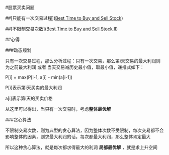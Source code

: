 \#股票买卖问题

\#\#\[只能有一次交易过程\]\([Best Time to Buy and Sell Stock](https://leetcode-cn.com/problems/best-time-to-buy-and-sell-stock)\)

\#\#\[不限制交易次数\]\([Best Time to Buy and Sell Stock II](https://leetcode-cn.com/problems/best-time-to-buy-and-sell-stock-ii)\)

\#\#心得

\#\#\#动态规划

只有一次交易过程，那么分析过程：只有一次交易，那么第i天交易的最大利润则为之前最大利润 或者 当天交易减历史最小值，取最小值，递推式如下：

P\[i\] = max\(P\[i-1, a\[i\] - min\(a\[i-1\]\) 

P\[i\]表示第i天买卖的最大利润

a\[i\]表示第i天的买卖价格

从这里可以得出，当只有一次交易时，考虑**整体最优解**

\#\#\#贪心算法

不限制交易次数，则为典型的贪心算法，因为整体次数不受限制，每次交易都不会影响整体的因素，则求最大利润的话，每次都最大利润，那么整体肯定最大

所以这种贪心算法，就是每次都求得最大的利润 **局部最优解** ，就是求上升空间



